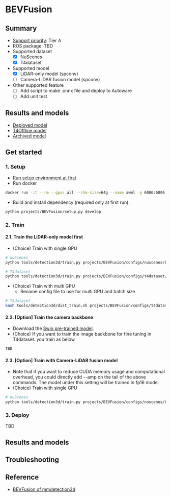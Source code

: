 # BEVFusion
## Summary

- [Support priority](https://github.com/tier4/autoware-ml/blob/main/docs/design/autoware_ml_design.md#support-priority): Tier A
- ROS package: TBD
- Supported dataset
  - [x] NuScenes
  - [x] T4dataset
- Supported model
  - [x] LiDAR-only model (spconv)
  - [ ] Camera-LiDAR fusion model (spconv)
- Other supported feature
  - [ ] Add script to make .onnx file and deploy to Autoware
  - [ ] Add unit test

## Results and models

- [Deployed model](docs/deployed_model.md)
- [T4Offline model](docs/deployed_t4offline_model.md)
- [Archived model](docs/archived_model.md)

## Get started
### 1. Setup

- [Run setup environment at first](/tools/setting_environment/)
- Run docker

```sh
docker run -it --rm --gpus all --shm-size=64g --name awml -p 6006:6006 -v $PWD/:/workspace -v $PWD/data:/workspace/data autoware-ml
```

- Build and install dependency (required only at first run).

```sh
python projects/BEVFusion/setup.py develop
```

### 2. Train
#### 2.1. Train the LiDAR-only model first

- (Choice) Train with single GPU

```sh
# nuScenes
python tools/detection3d/train.py projects/BEVFusion/configs/nuscenes/bevfusion_lidar_voxel0075_second_secfpn_1xb1-cyclic-20e_nus-3d.py

# T4dataset
python tools/detection3d/train.py projects/BEVFusion/configs/t4dataset/bevfusion_lidar_voxel0075_second_secfpn_1xb1-cyclic-20e_t4xx1.py
```

- (Choice) Train with multi GPU
  - Rename config file to use for multi GPU and batch size

```sh
# T4dataset
bash tools/detection3d/dist_train.sh projects/BEVFusion/configs/t4dataset/bevfusion_lidar_voxel_second_secfpn_1xb1_t4xx1.py 2
```

#### 2.2. [Option] Train the camera backbone

- Download the [Swin pre-trained model](https://download.openmmlab.com/mmdetection3d/v1.1.0_models/bevfusion/swint-nuimages-pretrained.pth).
- (Choice) If you want to train the image backbone for fine tuning in T4dataset. you train as below

```sh
TBD
```

#### 2.3. [Option] Train with Camera-LiDAR fusion model

- Note that if you want to reduce CUDA memory usage and computational overhead, you could directly add --amp on the tail of the above commands. The model under this setting will be trained in fp16 mode.
- (Choice) Train with single GPU

```sh
# nuScenes
python tools/detection3d/train.py projects/BEVFusion/configs/nuscenes/bevfusion_lidar-cam_voxel0075_second_secfpn_1xb2-cyclic-20e_nus-3d.py --cfg-options load_from=${LIDAR_PRETRAINED_CHECKPOINT} model.img_backbone.init_cfg.checkpoint=${IMAGE_PRETRAINED_BACKBONE}
```

### 3. Deploy

TBD

## Results and models

## Troubleshooting

## Reference

- [BEVFusion of mmdetection3d](https://github.com/open-mmlab/mmdetection3d/tree/v1.4.0/projects/BEVFusion)
